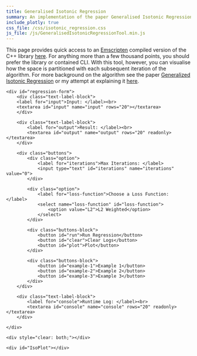 ```yaml
---
title: Generalised Isotonic Regression
summary: An implementation of the paper Generalised Isotonic Regression in C++ compiled to webassembly.
include_plotly: true
css_file: /css/isotonic_regression.css
js_file: /js/GeneralisedIsotonicRegressionTool.min.js
---
```


This page provides quick access to an [Emscripten](https://emscripten.org/) compiled version
of the C++ library [here](https://github.com/ewal31/GeneralisedIsotonicRegression). For anything
more than a few thousand points, you should prefer the library or contained CLI. With this
tool, however, you can visualise how the space is partitioned with each subsequent iteration
of the algorithm. For more background on the algorithm see the paper
[Generalized Isotonic Regression](https://arxiv.org/abs/1104.1779) or my attempt at explaining
it [here](../posts/2023-11-22-generalised-isotonic-regression.html).


```{=html}
<div id="regression-form">
    <div class="text-label-block">
    <label for="input">Input: </label><br>
    <textarea id="input" name="input" rows="20"></textarea>
    </div>

    <div class="text-label-block">
        <label for="output">Result: </label><br>
        <textarea id="output" name="output" rows="20" readonly></textarea>
    </div>

    <div class="buttons">
        <div class="option">
            <label for="iterations">Max Iterations: </label>
            <input type="text" id="iterations" name="iterations" value="0">
        </div>

        <div class="option">
            <label for="loss-function">Choose a Loss Function: </label>
            <select name="loss-function" id="loss-function">
                <option value="L2">L2 Weighted</option>
            </select>
        </div>

        <div class="buttons-block">
            <button id="run">Run Regression</button>
            <button id="clear">Clear Logs</button>
            <button id="plot">Plot</button>
        </div>

        <div class="buttons-block">
            <button id="example-1">Example 1</button>
            <button id="example-2">Example 2</button>
            <button id="example-3">Example 3</button>
        </div>
    </div>

    <div class="text-label-block">
        <label for="console">Runtime Log: </label><br>
        <textarea id="console" name="console" rows="20" readonly></textarea>
    </div>

</div>

<div style="clear: both;"></div>

<div id="IsoPlot"></div>
```
